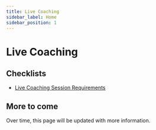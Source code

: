 ```yaml
---
title: Live Coaching
sidebar_label: Home
sidebar_position: 1
---
```


# Live Coaching

## Checklists

- [Live Coaching Session Requirements](./checklists/live-coaching-session-requirements.md)

## More to come

Over time, this page will be updated with more information.

